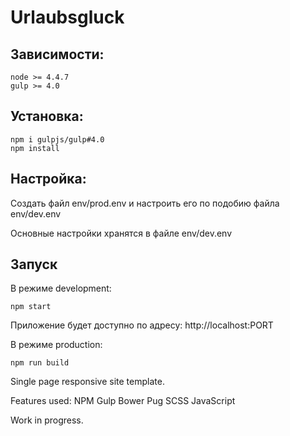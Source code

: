 # Urlaubsgluck

## Зависимости:
```
node >= 4.4.7
gulp >= 4.0
```

## Установка:
```
npm i gulpjs/gulp#4.0
npm install
```

## Настройка:
Создать файл env/prod.env и настроить его по подобию файла env/dev.env

Основные настройки хранятся в файле env/dev.env

## Запуск
В режиме development:
```
npm start
```
Приложение будет доступно по адресу: http://localhost:PORT

В режиме production:
```
npm run build
```

Single page responsive site template.

Features used:
  NPM
  Gulp
  Bower
  Pug
  SCSS
  JavaScript
  
Work in progress.
